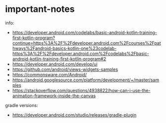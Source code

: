 # important-notes

info:
- https://developer.android.com/codelabs/basic-android-kotlin-training-first-kotlin-program?continue=https%3A%2F%2Fdeveloper.android.com%2Fcourses%2Fpathways%2Fandroid-basics-kotlin-one%23codelab-https%3A%2F%2Fdeveloper.android.com%2Fcodelabs%2Fbasic-android-kotlin-training-first-kotlin-program#2
- https://developer.android.com/develop/ui
- https://github.com/android/views-widgets-samples
- https://commonsware.com/Android/
- https://android.googlesource.com/platform/development/+/master/samples
- https://stackoverflow.com/questions/4938822/how-can-i-use-the-animation-framework-inside-the-canvas

gradle versions:
- https://developer.android.com/studio/releases/gradle-plugin
